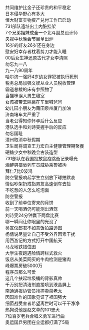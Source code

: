 共同维护比金子还珍贵的和平稳定  
日本侵华野心有多大  
恒大财富实物资产兑付工作已启动  
731部队遗址出土内脏挂架  
7个兄弟姐妹成全一个北斗副总设计师  
央视中秋晚会节目单出炉  
16岁的好友26岁还在身边  
慰安妇幸存者枕着剪刀才能入睡  
00后女生神还原古代才女李清照  
勿忘九一八  
九一八90周年  
哈尔滨一强奸4岁幼女罪犯被执行死刑  
税务总局加强文娱从业人员税收管理  
霸道总裁的床有参照物了  
当猫咪误入男生寝室  
女孩被带去隔离在车里喊爸爸  
幼儿园小朋友为莆田泉州厦门加油  
济南堵车太严重了  
当老公得知你怀孕后什么反应  
港队选手和刘诗雯握手后的反应  
勿忘国耻  
漳州取消中秋假期  
卫生局将调查王力宏自主健康管理期聚餐  
硬糖少女中秋晚会古装造型  
731部队在我国投放鼠疫跳蚤记录曝光  
酒醉男猥亵列车员威胁乘警被拘  
拜仁7比0波鸿  
防空警报响起学生立刻放下球拍默哀  
情侣吵架扔戒指男友高速倒车去捡  
不吃葱的人怎么吃泡面  
防空警报  
收到了前单位寄来的月饼  
前一天喝酒仍可能测出酒驾  
刘诗雯24分钟赢下两盘比赛  
哪一瞬间让你眼里的光没了  
吴宣仪郎君不如意饭拍路透图  
杨倩说尽量让自己不受外界因素干扰  
用西游记的方式打开中国航天  
马龙地铁错位图  
大学生夜跑遇险情跨栏式救火  
饭店从美菜网买的牛肉检测是猪肉  
峰爆票房破5000万  
程序员那么可爱  
这几个扶起垃圾桶的背影真帅  
千万别把清洁剂直接喷到液晶屏上  
南通通报协管员拎摔卖菜老太  
因国难作的国歌见证了祖国强大  
细菌战受害者希望离世时可以干干净净  
热狗说他是赵文卓的101忠犬  
7位百岁老兵合唱义勇军进行曲  
奥运国乒男团在全运都打满了5局  
